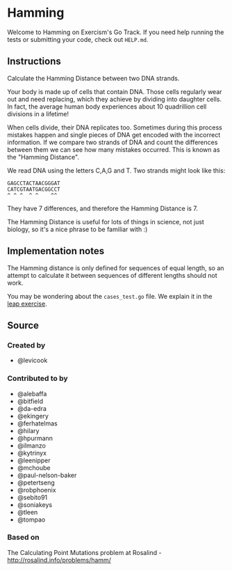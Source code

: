 # Hamming

Welcome to Hamming on Exercism's Go Track.
If you need help running the tests or submitting your code, check out `HELP.md`.

## Instructions

Calculate the Hamming Distance between two DNA strands.

Your body is made up of cells that contain DNA. Those cells regularly wear out and need replacing, which they achieve by dividing into daughter cells. In fact, the average human body experiences about 10 quadrillion cell divisions in a lifetime!

When cells divide, their DNA replicates too. Sometimes during this process mistakes happen and single pieces of DNA get encoded with the incorrect information. If we compare two strands of DNA and count the differences between them we can see how many mistakes occurred. This is known as the "Hamming Distance".

We read DNA using the letters C,A,G and T. Two strands might look like this:

    GAGCCTACTAACGGGAT
    CATCGTAATGACGGCCT
    ^ ^ ^  ^ ^    ^^

They have 7 differences, and therefore the Hamming Distance is 7.

The Hamming Distance is useful for lots of things in science, not just biology, so it's a nice phrase to be familiar with :)

## Implementation notes

The Hamming distance is only defined for sequences of equal length, so
an attempt to calculate it between sequences of different lengths should
not work.

You may be wondering about the `cases_test.go` file. We explain it in the
[leap exercise][leap-exercise-link].

[leap-exercise-link]: https://exercism.org/tracks/go/exercises/leap

## Source

### Created by

- @levicook

### Contributed to by

- @alebaffa
- @bitfield
- @da-edra
- @ekingery
- @ferhatelmas
- @hilary
- @hpurmann
- @ilmanzo
- @kytrinyx
- @leenipper
- @mchoube
- @paul-nelson-baker
- @petertseng
- @robphoenix
- @sebito91
- @soniakeys
- @tleen
- @tompao

### Based on

The Calculating Point Mutations problem at Rosalind - http://rosalind.info/problems/hamm/
